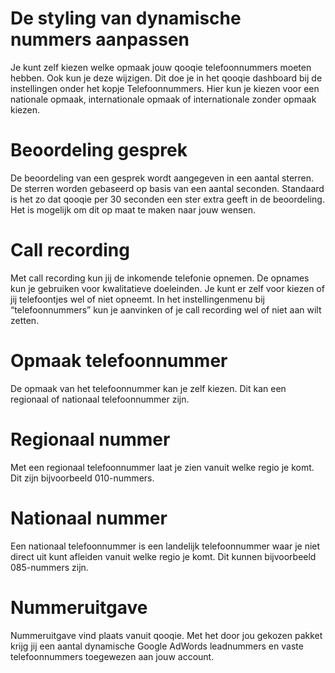 <!-- TITLE: Calls -->
<!-- SUBTITLE: A quick summary of Calls -->
# De styling van dynamische nummers aanpassen
Je kunt zelf kiezen welke opmaak jouw qooqie telefoonnummers moeten hebben. Ook kun je deze wijzigen. Dit doe je in het qooqie dashboard bij de instellingen onder het kopje Telefoonnummers. Hier kun je kiezen voor een nationale opmaak, internationale opmaak of internationale zonder opmaak kiezen.
# Beoordeling gesprek
De beoordeling van een gesprek wordt aangegeven in een aantal sterren. De sterren worden gebaseerd op basis van een aantal seconden. Standaard is het zo dat qooqie per 30 seconden een ster extra geeft in de beoordeling. Het is mogelijk om dit op maat te maken naar jouw wensen.
# Call recording
Met call recording kun jij de inkomende telefonie opnemen. De opnames kun je gebruiken voor kwalitatieve doeleinden. Je kunt er zelf voor kiezen of jij telefoontjes wel of niet opneemt. In het instellingenmenu bij “telefoonnummers” kun je aanvinken of je call recording wel of niet aan wilt zetten. 
# Opmaak telefoonnummer
De opmaak van het telefoonnummer kan je zelf kiezen. Dit kan een regionaal of nationaal telefoonnummer zijn. 

# Regionaal nummer
Met een regionaal telefoonnummer laat je zien vanuit welke regio je komt. Dit zijn bijvoorbeeld 010-nummers. 
# Nationaal nummer
Een nationaal telefoonnummer is een landelijk telefoonnummer waar je niet direct uit kunt afleiden vanuit welke regio je komt. Dit kunnen bijvoorbeeld 085-nummers zijn. 

# Nummeruitgave
Nummeruitgave vind plaats vanuit qooqie. Met het door jou gekozen pakket krijg jij een aantal dynamische Google AdWords leadnummers en vaste telefoonnummers toegewezen aan jouw account. 
